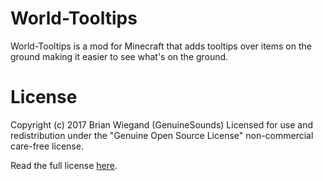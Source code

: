 World-Tooltips
========
World-Tooltips is a mod for Minecraft that adds tooltips over items on the ground making it easier to see what's on the ground.

License
=======
Copyright (c) 2017 Brian Wiegand (GenuineSounds)
Licensed for use and redistribution under the "Genuine Open Source License" non-commercial care-free license.

Read the full license [here](LICENSE.md).

